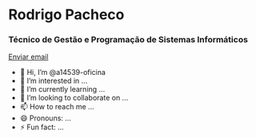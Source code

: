 <h1>Rodrigo Pacheco </h1>
<h3>Técnico de Gestão e Programação de Sistemas Informáticos</h3>
<a href="mailto:a14539@oficina.pt">
    Enviar email
</a>

- 👋 Hi, I’m @a14539-oficina
- 👀 I’m interested in ...
- 🌱 I’m currently learning ...
- 💞️ I’m looking to collaborate on ...
- 📫 How to reach me ...
- 😄 Pronouns: ...
- ⚡ Fun fact: ...

<!---
a14539-oficina/a14539-oficina is a ✨ special ✨ repository because its `README.md` (this file) appears on your GitHub profile.
You can click the Preview link to take a look at your changes.
--->
